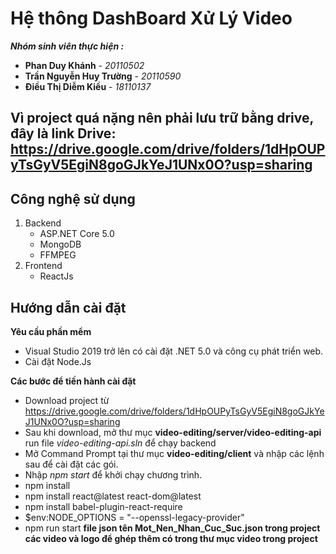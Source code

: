 # Hệ thông DashBoard Xử Lý Video

***Nhóm sinh viên thực hiện :***
- **Phan Duy Khánh** - *20110502*
- **Trần Nguyễn Huy Trường** - *20110590*
- **Điều Thị Diễm Kiều** - *18110137*
## Vì project quá nặng nên phải lưu trữ bằng drive, đây là link Drive: https://drive.google.com/drive/folders/1dHpOUPyTsGyV5EgiN8goGJkYeJ1UNx0O?usp=sharing
## Công nghệ sử dụng

1. Backend
   - ASP.NET Core 5.0
   - MongoDB
   - FFMPEG
2. Frontend
   - ReactJs

## Hướng dẫn cài đặt

**Yêu cầu phần mểm**

- Visual Studio 2019 trở lên có cài đặt .NET 5.0 và công cụ phát triển web.
- Cài đặt Node.Js

**Các bước để tiến hành cài đặt**

- Download project từ https://drive.google.com/drive/folders/1dHpOUPyTsGyV5EgiN8goGJkYeJ1UNx0O?usp=sharing
- Sau khi download, mở thư mục **video-editing/server/video-editing-api** run file _video-editing-api.sln_ để chạy backend
- Mở Command Prompt tại thư mục **video-editing/client** và nhập các lệnh sau để cài đặt các gói.
- Nhập _npm start_ để khởi chạy chương trình.
- npm install
- npm install react@latest react-dom@latest
- npm install babel-plugin-react-require 
- $env:NODE_OPTIONS = "--openssl-legacy-provider"
- npm run start
**file json tên Mot_Nen_Nhan_Cuc_Suc.json trong project**
**các video và logo để ghép thêm có trong thư mục video trong project**
